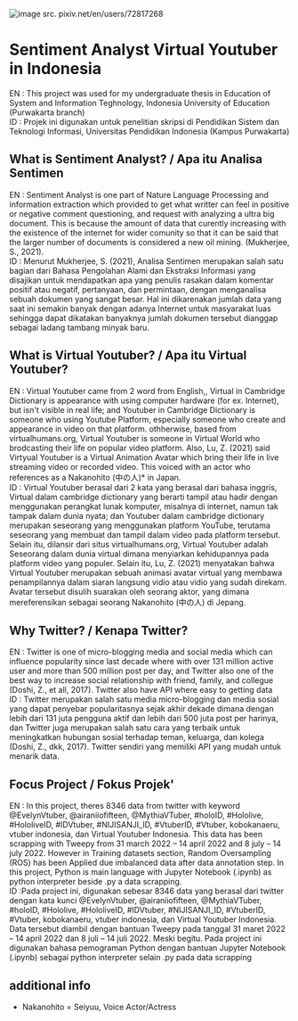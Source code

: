 ![image](https://user-images.githubusercontent.com/58834510/188870318-fe9105cc-8856-47a1-9d75-45a9bd7b564b.png)
src. pixiv.net/en/users/72817268

# Sentiment Analyst Virtual Youtuber in Indonesia
EN : This project was used for my undergraduate thesis in Education of System and Information Teghnology, Indonesia University of Education (Purwakarta branch)
</br>
ID : Projek ini digunakan untuk penelitian skripsi di Pendidikan Sistem dan Teknologi Informasi, Universitas Pendidikan Indonesia (Kampus Purwakarta)

## What is Sentiment Analyst? / Apa itu Analisa Sentimen
EN : Sentiment Analyst is one part of Nature Language Processing and information extraction which provided to get what writter can feel in positive or negative comment questioning, and request with analyzing a ultra big document. This is because the amount of data that curently increasing with the existence of the internet for wider comunity so that it can be said that the larger number of documents is considered a new oil mining. (Mukherjee, S., 2021).
</br>
ID : Menurut Mukherjee, S. (2021), Analisa Sentimen merupakan salah satu bagian dari Bahasa Pengolahan Alami dan Ekstraksi Informasi yang disajikan untuk mendapatkan apa yang penulis rasakan dalam komentar positif atau negatif, pertanyaan, dan permintaan, dengan menganalisa sebuah dokumen yang sangat besar. Hal ini dikarenakan jumlah data yang saat ini semakin banyak dengan adanya Internet untuk masyarakat luas sehingga dapat dikatakan banyaknya jumlah dokumen tersebut dianggap sebagai ladang tambang minyak baru. 

## What is Virtual Youtuber? / Apa itu Virtual Youtuber?
EN : Virtual Youtuber came from 2 word from English,, Virtual in Cambridge Dictionary is appearance with using computer hardware (for ex. Internet), but isn't visible in real life; and Youtuber in Cambridge Dictionary is someone who using Youtube Platform, especially someone who create and appearance in video on that platform. othherwise, based from virtualhumans.org, Virtual Youtuber is someone in Virtual World who brodcasting their life on popular video platform. Also, Lu, Z. (2021) said Virtyual Youtuber is a Virtual Animation Avatar which bring their life in live streaming video or recorded video. This voiced with an actor who references as a Nakanohito (中の人)* in Japan.
</br>
ID : Virtual Youtuber berasal dari 2 kata yang berasal dari bahasa inggris, Virtual dalam cambridge dictionary yang berarti tampil atau hadir dengan menggunakan perangkat lunak komputer, misalnya di internet, namun tak tampak dalam dunia nyata; dan Youtuber dalam cambridge dictionary merupakan seseorang yang menggunakan platform YouTube, terutama seseorang yang membuat dan tampil dalam video pada platform tersebut. Selain itu, dilansir dari situs virtualhumans.org, Virtual Youtuber adalah Seseorang dalam dunia virtual dimana menyiarkan kehidupannya pada platform video yang populer. Selain itu, Lu, Z. (2021) menyatakan bahwa Virtual Youtuber merupakan sebuah animasi avatar virtual yang membawa penampilannya dalam siaran langsung vidio atau vidio yang sudah direkam. Avatar tersebut disulih suarakan oleh seorang aktor, yang dimana mereferensikan sebagai seorang Nakanohito (中の人) di Jepang.

## Why Twitter? / Kenapa Twitter?
EN : Twitter is one of micro-blogging media and social media which can influence popularity since last decade where with over 131 million active user and more than 500 million post per day, and Twitter also one of the best way to increase social relationship with friend, family, and collegue (Doshi, Z., et all, 2017). Twitter also have API where easy to getting data
</br>
ID : Twitter merupakan salah satu media micro-blogging dan media sosial yang dapat penyebar popularitasnya sejak akhir dekade dimana dengan lebih dari 131 juta pengguna aktif dan lebih dari 500 juta post per harinya, dan Twitter juga merupakan salah satu cara yang terbaik untuk meningkatkan hubungan sosial terhadap teman, keluarga, dan kolega (Doshi, Z., dkk, 2017). Twitter sendiri yang memiliki API yang mudah untuk menarik data.

## Focus Project / Fokus Projek'
EN : In this project, theres 8346 data from twitter with keyword @EvelynVtuber, @airaniiofifteen, @MythiaVTuber, #holoID, #Hololive, #HololiveID, #IDVtuber, #NIJISANJI_ID, #VtuberID, #Vtuber, kobokanaeru, vtuber indonesia, dan Virtual Youtuber Indonesia. This data has been scrapping with Tweepy from 31 march 2022 – 14 april 2022 and 8 july – 14 july 2022. However in Training datasets section, Random Oversampling (ROS) has been Applied due imbalanced data after data annotation step. In this project, Python is main language with Jupyter Notebook (.ipynb) as python interpreter beside .py a data scrapping.
</br>
ID :Pada project ini, digunakan sebesar 8346 data yang berasal dari twitter dengan kata kunci @EvelynVtuber, @airaniiofifteen, @MythiaVTuber, #holoID, #Hololive, #HololiveID, #IDVtuber, #NIJISANJI_ID, #VtuberID, #Vtuber, kobokanaeru, vtuber indonesia, dan Virtual Youtuber Indonesia. Data tersebut diambil dengan bantuan Tweepy pada tanggal 31 maret 2022 – 14 april 2022 dan 8 juli – 14 juli 2022. Meski begitu. Pada project ini digunakan bahasa pemograman Python dengan bantuan Jupyter Notebook (.ipynb) sebagai python interpreter selain .py pada data scrapping

## additional info
* Nakanohito = Seiyuu, Voice Actor/Actress
